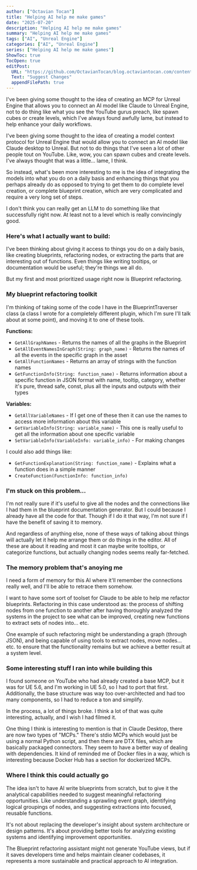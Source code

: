 ```yaml
---
author: ["Octavian Tocan"]
title: "Helping AI help me make games"
date: "2025-07-20"
description: "Helping AI help me make games"
summary: "Helping AI help me make games"
tags: ["AI", "Unreal Engine"]
categories: ["AI", "Unreal Engine"]
series: ["Helping AI help me make games"]
ShowToc: true
TocOpen: true
editPost:
  URL: "https://github.com/OctavianTocan/blog.octaviantocan.com/content"
  Text: "Suggest Changes"
  appendFilePath: true
---
```


I've been giving some thought to the idea of creating an MCP for Unreal Engine that allows you to connect an AI model like Claude to Unreal Engine, not to do thing like what you see the YouTube gurus preach, like spawn cubes or create levels, which I've always found awfully lame, but instead to help enhance your daily workflows.

I've been giving some thought to the idea of creating a model context protocol for Unreal Engine that would allow you to connect an AI model like Claude desktop to Unreal. But not to do things that I've seen a lot of other people tout on YouTube. Like, wow, you can spawn cubes and create levels. I've always thought that was a little... lame, I think.

So instead, what's been more interesting to me is the idea of integrating the models into what you do on a daily basis and enhancing things that you perhaps already do as opposed to trying to get them to do complete level creation, or complete blueprint creation, which are very complicated and require a very long set of steps.

I don't think you can really get an LLM to do something like that successfully right now. At least not to a level which is really convincingly good.

### Here's what I actually want to build:

I've been thinking about giving it access to things you do on a daily basis, like creating blueprints, refactoring nodes, or extracting the parts that are interesting out of functions. Even things like writing tooltips, or documentation would be useful; they're things we all do.

But my first and most prioritized usage right now is Blueprint refactoring.

### My blueprint refactoring toolkit

I'm thinking of taking some of the code I have in the BlueprintTraverser class (a class I wrote for a completely different plugin, which I'm sure I'll talk about at some point), and moving it to one of these tools.

**Functions:**

- `GetAllGraphNames` - Returns the names of all the graphs in the Blueprint
- `GetAllEventNamesInGraph(String: graph_name)` - Returns the names of all the events in the specific graph in the asset
- `GetAllFunctionNames` - Returns an array of strings with the function names
- `GetFunctionInfo(String: function_name)` - Returns information about a specific function in JSON format with name, tooltip, category, whether it's pure, thread safe, const, plus all the inputs and outputs with their types

**Variables:**

- `GetAllVariableNames` - If I get one of these then it can use the names to access more information about this variable
- `GetVariableInfo(String: variable_name)` - This one is really useful to get all the information about one specific variable
- `SetVariableInfo(VariableInfo: variable_info)` - For making changes

I could also add things like:

- `GetFunctionExplanation(String: function_name)` - Explains what a function does in a simple manner
- `CreateFunction(FunctionInfo: function_info)`

### I'm stuck on this problem...

I'm not really sure if it's useful to give all the nodes and the connections like I had them in the blueprint documentation generator. But I could because I already have all the code for that. Though if I do it that way, I'm not sure if I have the benefit of saving it to memory.

And regardless of anything else, none of these ways of talking about things will actually let it help me arrange them or do things in the editor. All of these are about it reading and most it can maybe write tooltips, or categorize functions, but actually changing nodes seems really far-fetched.

### The memory problem that's anoying me

I need a form of memory for this AI where it'll remember the connections really well, and I'll be able to retrace them somehow.

I want to have some sort of toolset for Claude to be able to help me refactor blueprints. Refactoring in this case understood as: the process of shifting nodes from one function to another after having thoroughly analyzed the systems in the project to see what can be improved, creating new functions to extract sets of nodes into... etc.

One example of such refactoring might be understanding a graph (through JSON), and being capable of using tools to extract nodes, move nodes... etc. to ensure that the functionality remains but we achieve a better result at a system level.

### Some interesting stuff I ran into while building this

I found someone on YouTube who had already created a base MCP, but it was for UE 5.6, and I'm working in UE 5.0, so I had to port that first. Additionally, the base structure was way too over-architected and had too many components, so I had to reduce a ton and simplify.

In the process, a lot of things broke. I think a lot of that was quite interesting, actually, and I wish I had filmed it.

One thing I think is interesting to mention is that in Claude Desktop, there are now two types of "MCPs." There's stdio MCPs which would just be using a normal Python script, and then there are DTX files, which are basically packaged connectors. They seem to have a better way of dealing with dependencies. It kind of reminded me of Docker files in a way, which is interesting because Docker Hub has a section for dockerized MCPs.

### Where I think this could actually go

The idea isn't to have AI write blueprints from scratch, but to give it the analytical capabilities needed to suggest meaningful refactoring opportunities. Like understanding a sprawling event graph, identifying logical groupings of nodes, and suggesting extractions into focused, reusable functions.

It's not about replacing the developer's insight about system architecture or design patterns. It's about providing better tools for analyzing existing systems and identifying improvement opportunities.

The Blueprint refactoring assistant might not generate YouTube views, but if it saves developers time and helps maintain cleaner codebases, it represents a more sustainable and practical approach to AI integration.
